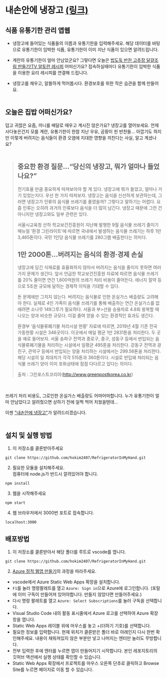# 내손안에 냉장고 [(링크)](https://gray-dune-04a52e210.azurestaticapps.net)

## 식품 유통기한 관리 앱웹
- 냉장고에 들어있는 식품들의 이름과 유통기한을 입력해주세요. 해당 데이터를 바탕으로 유통기한이 임박한 식품, 유통기한이 이미 지난 식품이 있으면 알려드립니다. 

- 계란의 유통기한이 얼마 안남았군요? 그렇다면 오늘은 [밥도둑 반찬 고추장 달걀조림 만들기!TV 알토란 레시피](https://www.10000recipe.com/recipe/6915088) 어떠신가요? 접속하실때마다 유통기한이 임박한 식품을 이용한 요리 레시피를 연결해 드립니다.

- 냉장고를 채우고, 알뜰하게 먹어봅시다. 환경보호를 위한 작은 습관을 함께 만들어요. 
<br/><br/>

## 오늘은 집밥 어떠신가요?
덥고 귀찮은 요즘, 끼니를 배달로 때우고 계시진 않은가요? 냉장고를 열어보세요. 언제 사다놓은건지 모를 계란, 유통기한이 한참 지난 우유, 곰팡이 핀 반찬들... 아깝기도 하지만 이렇게 버려지는 음식들이 환경 오염에 지대한 영향을 끼친다는 사실, 알고 계셨나요? 
<br/><br/>
>## 중요한 환경 질문...“당신의 냉장고, 뭐가 얼마나 들었나요?”
>전기효율 만큼 중요하게 따져보아야 할 게 있다. 냉장고에 뭐가 들었고, 얼마나 거기 있었는지다. 우선 한 가지 따져보자. 냉장고는 음식을 신선하게 보관하는데, 그러면 냉장고가 인류의 음식물 쓰레기를 줄였을까? 그렇다고 말하기는 어렵다. 요즘 인류는 오히려 과거의 인류보다 음식을 더 많이 남긴다. 냉장고 때문에 그런 건 아니지만 냉장고와도 일부 관련은 있다.
>
>서울시교육청 산하 학교보건진흥원이 지난해 발행한 9월 음식물 쓰레기 줄이기 매뉴얼 ‘환경 그린라이트’에 따르면 국내에서 발생하는 음식물 쓰레기는 하루 1만 3,465톤이다. 국민 1인당 음식물 쓰레기를 280그램 배출한다는 의미다.
>
>## 1만 2000톤...버려지는 음식의 환경·경제 손실
>
>냉장고에 담긴 식재료를 효율화하지 않아서 버려지는 음식을 줄이지 못하면 여러 가지 문제가 생긴다. 앞서 언급한 학교보건진흥원 자료에 따르면 음식물 쓰레기를 20% 줄이면 연간 1,600억원의 쓰레기 처리 비용이 줄어든다. 에너지 절약 등으로 5조원 규모에 달하는 경제적 이익을 기대할 수 있다.
>
>돈 문제에만 그치지 않는다. 버려지는 음식물로 인한 온실가스 배출량도 고려해야 한다. 실제로 4인 가족이 음식물 쓰레기를 통해 배출하는 연간 온실가스를 없애려면 소나무 149그루가 필요하다. 서울과 부>산을 승용차로 4.8회 왕복할 때 나오는 양과 비슷한 규모다. 이걸 줄여 얻을 수 있는 환경적인 효과도 생긴다.
>
>환경부 ‘음식물류폐기물 처리시설 현황’ 자료에 따르면, 2019년 4월 기준 전국 가동현황 시설은 346곳이다. 이곳에서 매일 평균 1만 2831톤을 처리한다. 두 곳을 예로 들어보자. 서울 송파구 전역과 종로구, 중구, 성동구 등에서 반입되는 음식물류폐기물을 처리하는 시설에서 일평균 495톤을 처리한다. 강동구 전역과 광진구, 관악구 등에서 반입되는 양을 처리하는 시설에서는 299.56톤을 처리한다. 해당 시설의 일 최대치가 각각 515톤과 360톤이다. 시설로 반입돼 처리되는 음식물 쓰레기 양이 이미 포화상태에 점점 다다르고 있다는 의미다.
>
>출처 : 그린포스트코리아(http://www.greenpostkorea.co.kr)

<br/><br/>
쓰레기 처리 비용도, 그로인한 온실가스 배출량도 어마어마합니다. 누가 유통기한이 얼마 안남았다고 알려줬으면 상하기 전에 일찍 먹어 치웠을텐데... 

이젠 ["내손안에 냉장고"](https://gray-dune-04a52e210.azurestaticapps.net)가 알려드리겠습니다.
<br/><br/>

## 설치 및 실행 방법

1. 이 저장소를 클론받아주세요
```
git clone https://github.com/hokim2407/RefrigeratorInMyHand.git
```

2. 필요한 모듈을 설치해주세요. <br/>
컴퓨터에 node.js가 반드시 깔려있어야 합니다.
```
npm install
```

3. 웹을 시작해주세요
```
npm start
```

4. 웹 브라우저에서 3000번 포트로 접속합니다.
```
localhost:3000
```

## 배포방법

1. 이 저장소를 클론받아서 해당 폴더를 루트로 vscode를 엽니다.
```
git clone https://github.com/hokim2407/RefrigeratorInMyHand.git
```
2. [Azure 정적 웹앱 만들기](https://docs.microsoft.com/ko-kr/learn/modules/publish-app-service-static-web-app-api/4-exercise-static-web-apps?pivots=react)의 과정을 따라주세요.
- vscode에서 Azure Static Web Apps 확장을 설치합니다.
- `F1`를 눌러 명령팔레트를 열고 `Azure: Sign in`으로 Azure에 로그인합니다. (포탈에 이미 구독이 만들어져 있어야합니다. 만들지 않았다면 만들어주세요.)
- 다시 명령 팔레트를 열고 `Azure: Select Subscriptions`를 눌러 구독을 선택합니다.
- Visual Studio Code 내의 활동 표시줄에서 Azure 로고를 선택하여 Azure 확장 창을 엽니다.
- Static Web Apps 레이블 위에 마우스를 놓고 +(더하기 기호)를 선택합니다.
- 필요한 정보를 입력합니다. 현재 위치가 클론받은 폴더 바로 아래인지 다시 한번 확인해주세요. 내용이 채워져있지 않은 부분만 넣고 나머지는 엔터만 눌러도 무방합니다.
- 전부 입력한 후에 엔터를 누르면 앱이 만들어지기 시작합니다. 본인 레포지토리의 깃허브 액션에서 실행 상태를 확인할 수 있습니다.
- Static Web Apps 확장에서 프로젝트를 마우스 오른쪽 단추로 클릭하고 Browse Site를 누르면 페이지로 이동 할 수 있습니다.
